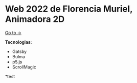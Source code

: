 # Web 2022 de Florencia Muriel, Animadora 2D
[Go to →](https://florenciamuriel.com/)

**Tecnologias:**
- Gatsby
- Bulma
- p5.js
- ScrollMagic

*test